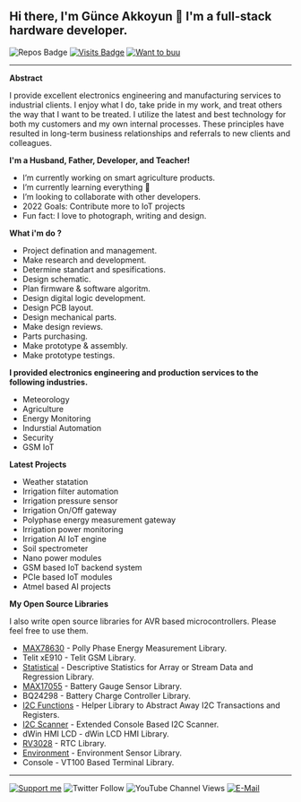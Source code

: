 ## Hi there, I'm Günce Akkoyun 👋 I'm a full-stack hardware developer.

![Repos Badge](https://badges.pufler.dev/repos/akkoyun) [![Visits Badge](https://badges.pufler.dev/visits/akkoyun/akkoyun)](http://www.github.com/akkoyun) [![Want to buu](https://img.shields.io/badge/Web_Store-Tindie-blue.svg)](https://www.tindie.com/stores/akkoyun)


---

**Abstract**

I provide excellent electronics engineering and manufacturing services to industrial clients. I enjoy what I do, take pride in my work, and treat others the way that I want to be treated. I utilize the latest and best technology for both my customers and my own internal processes. These principles have resulted in long-term business relationships and referrals to new clients and colleagues.

**I'm a Husband, Father, Developer, and Teacher!**

  - I’m currently working on smart agriculture products.
  - I’m currently learning everything 🤣
  - I’m looking to collaborate with other developers.
  - 2022 Goals: Contribute more to IoT projects
  - Fun fact: I love to photograph, writing and design.

**What i'm do ?**

  - Project defination and management.
  - Make research and development.
  - Determine standart and spesifications.
  - Design schematic.
  - Plan firmware & software algoritm.
  - Design digital logic development.
  - Design PCB layout.
  - Design mechanical parts.
  - Make design reviews.
  - Parts purchasing.
  - Make prototype & assembly.
  - Make prototype testings.

**I provided electronics engineering and production services to the following industries.**

  - Meteorology
  - Agriculture
  - Energy Monitoring
  - Indurstial Automation
  - Security
  - GSM IoT

**Latest Projects**

  - Weather statation
  - Irrigation filter automation
  - Irrigation pressure sensor
  - Irrigation On/Off gateway
  - Polyphase energy measurement gateway
  - Irrigation power monitoring
  - Irrigation AI IoT engine
  - Soil spectrometer
  - Nano power modules
  - GSM based IoT backend system
  - PCIe based IoT modules
  - Atmel based AI projects

**My Open Source Libraries**

I also write open source libraries for AVR based microcontrollers. Please feel free to use them.

* [MAX78630](https://max78630.akkoyun.net) - Polly Phase Energy Measurement Library.
* Telit xE910 - Telit GSM Library.
* [Statistical](http://statistical.akkoyun.net) - Descriptive Statistics for Array or Stream Data and Regression Library.
* [MAX17055](http://max17055.akkoyun.net) - Battery Gauge Sensor Library.
* BQ24298 - Battery Charge Controller Library.
* [I2C Functions](http://i2c_functions.akkoyun.net) - Helper Library to Abstract Away I2C Transactions and Registers.
* [I2C Scanner](http://i2c_scanner.akkoyun.net) - Extended Console Based I2C Scanner.
* dWin HMI LCD - dWin LCD HMI Library.
* [RV3028](http://rv3028.akkoyun.net) - RTC Library.
* [Environment](http://environment.akkoyun.net) - Environment Sensor Library.
* Console - VT100 Based Terminal Library.

---

[![Support me](https://img.shields.io/badge/Support-PATREON-GREEN.svg)](https://www.patreon.com/bePatron?u=62967889) ![Twitter Follow](https://img.shields.io/twitter/follow/gunceakkoyun?style=social) ![YouTube Channel Views](https://img.shields.io/youtube/channel/views/UCIguQGdaBT1GnnVMz5qAZ2Q?style=social) [![E-Mail](https://img.shields.io/badge/E_Mail-Mehmet_Gunce_Akkoyun-blue.svg)](mailto:akkoyun@me.com)
